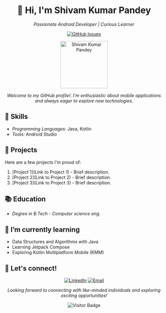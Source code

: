 <h1 align="center">👋 Hi, I'm Shivam Kumar Pandey</h1>
<p align="center">
  <em>Passionate Android Developer | Curious Learner</em>
</p>

<!-- Shields: Replace 'your-username' and 'your-repo' with actual values -->
<p align="center">
  <a href="https://github.com/sshivamppandey3022/MVVM-FLOW-RETROFIT-HILT-ANDROID-PROJECT"><img alt="GitHub Issues" src="https://img.shields.io/github/issues/sshivamppandey3022/MVVM-FLOW-RETROFIT-HILT-ANDROID-PROJECT"></a>
</p>

<p align="center">
  <img src="your-profile-image.jpg" alt="Shivam Kumar Pandey" width="150" height="150">
</p>

<p align="center">
  <em>Welcome to my GitHub profile!. I'm enthusiastic about mobile applications and always eager to explore new technologies.</em>
</p>

## 🔧 Skills

- *Programming Languages:* Java, Kotlin
- *Tools:* Android Studio

## 🚀 Projects

Here are a few projects I'm proud of:

1. [Project 1](Link to Project 1) - Brief description.
2. [Project 2](Link to Project 2) - Brief description.
3. [Project 3](Link to Project 3) - Brief description.


## 📚 Education

- *Degree in B.Tech - Computer science eng.*


## 🌱 I’m currently learning
- Data Structures and Algorithms with Java
- Learning Jetpack Compose
- Exploring Kotlin Mutliplatform Mobile (KMM)


## 🤝 Let's connect!

<p align="center">
  <a href="https://www.linkedin.com/in/shivam-kumar-pandey-0564a1176/"><img alt="LinkedIn" src="https://img.shields.io/badge/LinkedIn-%230077B5.svg?&style=for-the-badge&logo=linkedin&logoColor=white"></a>
  <a href="mailto:sshivamppandey3022@gmail.com"><img alt="Email" src="https://img.shields.io/badge/Email-%230078D4.svg?&style=for-the-badge&logo=protonmail&logoColor=white"></a>
</p>

<p align="center">
  <em>Looking forward to connecting with like-minded individuals and exploring exciting opportunities!</em>
</p>

<p align="center">
  <img src="https://visitor-badge.laobi.icu/badge?page_id=your-username.your-repo" alt="Visitor Badge">
</p>
